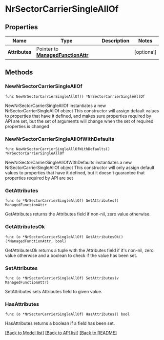 # NrSectorCarrierSingleAllOf

## Properties

Name | Type | Description | Notes
------------ | ------------- | ------------- | -------------
**Attributes** | Pointer to [**ManagedFunctionAttr**](ManagedFunction-Attr.md) |  | [optional] 

## Methods

### NewNrSectorCarrierSingleAllOf

`func NewNrSectorCarrierSingleAllOf() *NrSectorCarrierSingleAllOf`

NewNrSectorCarrierSingleAllOf instantiates a new NrSectorCarrierSingleAllOf object
This constructor will assign default values to properties that have it defined,
and makes sure properties required by API are set, but the set of arguments
will change when the set of required properties is changed

### NewNrSectorCarrierSingleAllOfWithDefaults

`func NewNrSectorCarrierSingleAllOfWithDefaults() *NrSectorCarrierSingleAllOf`

NewNrSectorCarrierSingleAllOfWithDefaults instantiates a new NrSectorCarrierSingleAllOf object
This constructor will only assign default values to properties that have it defined,
but it doesn't guarantee that properties required by API are set

### GetAttributes

`func (o *NrSectorCarrierSingleAllOf) GetAttributes() ManagedFunctionAttr`

GetAttributes returns the Attributes field if non-nil, zero value otherwise.

### GetAttributesOk

`func (o *NrSectorCarrierSingleAllOf) GetAttributesOk() (*ManagedFunctionAttr, bool)`

GetAttributesOk returns a tuple with the Attributes field if it's non-nil, zero value otherwise
and a boolean to check if the value has been set.

### SetAttributes

`func (o *NrSectorCarrierSingleAllOf) SetAttributes(v ManagedFunctionAttr)`

SetAttributes sets Attributes field to given value.

### HasAttributes

`func (o *NrSectorCarrierSingleAllOf) HasAttributes() bool`

HasAttributes returns a boolean if a field has been set.


[[Back to Model list]](../README.md#documentation-for-models) [[Back to API list]](../README.md#documentation-for-api-endpoints) [[Back to README]](../README.md)


